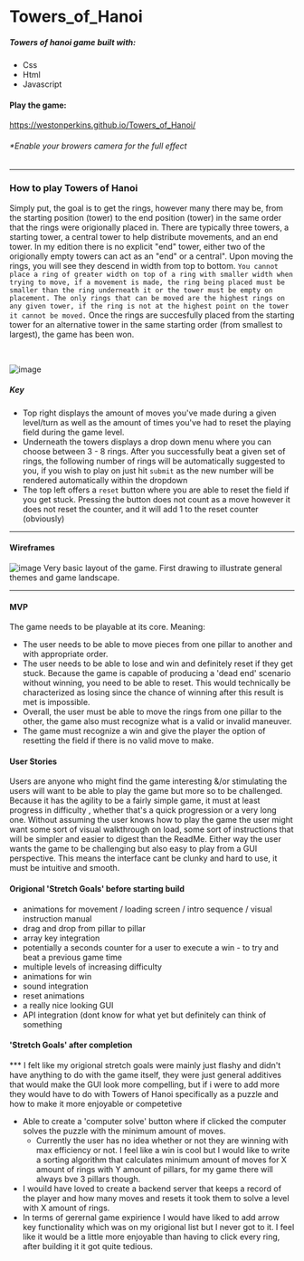 # Towers_of_Hanoi

##### Towers of hanoi game built with:
- Css
- Html 
- Javascript 

#### Play the game: 
https://westonperkins.github.io/Towers_of_Hanoi/
###### **Enable your browers camera for the full effect*

---

### How to play Towers of Hanoi
Simply put, the goal is to get the rings, however many there may be, from the starting position (tower) to the end position (tower) in the same order that the rings were origionally placed in. There are typically three towers, a starting tower, a central tower to help distribute movements, and an end tower. In my edition there is no explicit "end" tower, either two of the origionally empty towers can act as an "end" or a central". Upon moving the rings, you will see they descend in width from top to bottom. `You cannot place a ring of greater width on top of a ring with smaller width when trying to move, if a movement is made, the ring being placed must be smaller than the ring underneath it or the tower must be empty on placement. The only rings that can be moved are the highest rings on any given tower, if the ring is not at the highest point on the tower it cannot be moved.` Once the rings are succesfully placed from the starting tower for an alternative tower in the same starting order (from smallest to largest), the game has been won. 

<br>

![image](/Towers_of_Hanoi/img/gamescreenshotone.png)
##### Key
- Top right displays the amount of moves you've made during a given level/turn as well as the amount of times you've had to reset the playing field during the game level.
- Underneath the towers displays a drop down menu where you can choose between 3 - 8 rings. After you successfully beat a given set of rings, the following number of rings will be automatically suggested to you, if you wish to play on just hit `submit` as the new number will be rendered automatically within the dropdown
-  The top left offers a `reset` button where you are able to reset the field if you get stuck. Pressing the button does not count as a move however it does not reset the counter, and it will add 1 to the reset counter (obviously)

---
#### Wireframes

![image](/Towers_of_Hanoi/img/wireframeOne.png)
Very basic layout of the game. First drawing to illustrate general themes and game landscape.

---

#### MVP
The game needs to be playable at its core. Meaning:
- The user needs to be able to move pieces from one pillar to another and with appropriate order. 
- The user needs to be able to lose and win and definitely reset if they get stuck. Because the game is capable of producing a 'dead end' scenario without winning, you need to be able to reset. This would technically be characterized as losing since the chance of winning after this result is met is impossible. 
- Overall, the user must be able to move the rings from one pillar to the other, the game also must recognize what is a valid or invalid maneuver. 
- The game must recognize a win and give the player the option of resetting the field if there is no valid move to make.


#### User Stories
Users are anyone who might find the game interesting &/or stimulating the users will want to be able to play the game but more so to be challenged. Because it has the agility to be a fairly simple game, it must at least progress in difficulty , whether that's a quick progression or a very long one. Without assuming the user knows how to play the game the user might want some sort of visual walkthrough on load, some sort of instructions that will be simpler and easier to digest than the ReadMe. Either way the user wants the game to be challenging but also easy to play from a GUI perspective. This means the interface cant be clunky and hard to use, it must be intuitive and smooth.

#### Origional 'Stretch Goals' before starting build
- animations for movement / loading screen / intro sequence / visual instruction manual
- drag and drop from pillar to pillar
- array key integration
- potentially a seconds counter for a user to execute a win - to try and beat a previous game time
- multiple levels of increasing difficulty
- animations for win
- sound integration
- reset animations
- a really nice looking GUI
- API integration (dont know for what yet but definitely can think of something

#### 'Stretch Goals' after completion
*** I felt like my origional stretch goals were mainly just flashy and didn't have anything to do with the game itself, they were just general additives that would make the GUI look more compelling, but if i were to add more they would have to do with Towers of Hanoi specifically as a puzzle and how to make it more enjoyable or competetive 
   - Able to create a 'computer solve' button where if clicked the computer solves the puzzle with the minimum amount of moves.
        - Currently the user has no idea whether or not they are winning with max efficiency or not. I feel like a win is cool but I would like to write a sorting algorithm that calculates minimum amount of moves for X amount of rings with Y amount of pillars, for my game there will always bve 3 pillars though.
-  I wouild have loved to create a backend server that keeps a record of the player and how many moves and resets it took them to solve a level with X amount of rings.
- In terms of gerernal game expirience I would have liked to add arrow key functionality which was on my origional list but I never got to it. I feel like it would be a little more enjoyable than having to click every ring, after building it it got quite tedious. 